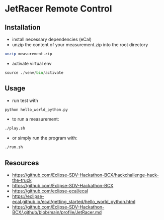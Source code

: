 # JetRacer Remote Control 

## Installation

- install necessary dependencies (eCal)
- unzip the content of your measurement.zip into the root directory

```bash
unzip measurement.zip
```

- activate virtual env
```python
source ./venv/bin/activate
```

## Usage

- run test with
```python
python hello_world_python.py
```

- to run a measurement:
```bash
./play.sh
```

- or simply run the program with:
```bash
./run.sh
```

## Resources

- https://github.com/Eclipse-SDV-Hackathon-BCX/hackchallenge-hack-the-truck
- https://github.com/Eclipse-SDV-Hackathon-BCX
- https://github.com/eclipse-ecal/ecal
- https://eclipse-ecal.github.io/ecal/getting_started/hello_world_python.html
- https://github.com/Eclipse-SDV-Hackathon-BCX/.github/blob/main/profile/JetRacer.md
